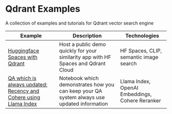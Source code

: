 # Qdrant Examples
A collection of examples and tutorials for Qdrant vector search engine

| Example                                                                                                                                | Description                                                                                | Technologies                                    |
| -------------------------------------------------------------------------------------------------------------------------------------- | ------------------------------------------------------------------------------------------ | ----------------------------------------------- |
| [Huggingface Spaces with Qdrant](https://github.com/qdrant/examples/tree/master/hf-spaces-with-qdrant)                                 | Host a public demo quickly for your similarity app with HF Spaces and Qdrant Cloud         | HF Spaces, CLIP, semantic image search          |
| [QA which is always updated: Recency and Cohere using Llama Index](https://github.com/qdrant/examples/tree/master/llama_index_recency) | Notebook which demonstrates how you can keep your QA system always use updated information | Llama Index, OpenAI Embeddings, Cohere Reranker |
